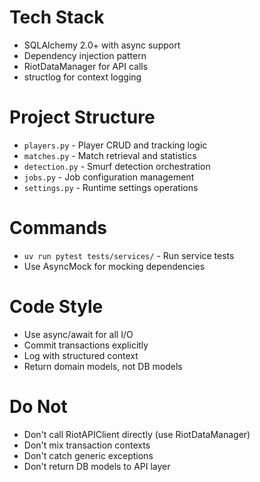 # Tech Stack
- SQLAlchemy 2.0+ with async support
- Dependency injection pattern
- RiotDataManager for API calls
- structlog for context logging

# Project Structure
- `players.py` - Player CRUD and tracking logic
- `matches.py` - Match retrieval and statistics
- `detection.py` - Smurf detection orchestration
- `jobs.py` - Job configuration management
- `settings.py` - Runtime settings operations

# Commands
- `uv run pytest tests/services/` - Run service tests
- Use AsyncMock for mocking dependencies

# Code Style
- Use async/await for all I/O
- Commit transactions explicitly
- Log with structured context
- Return domain models, not DB models

# Do Not
- Don't call RiotAPIClient directly (use RiotDataManager)
- Don't mix transaction contexts
- Don't catch generic exceptions
- Don't return DB models to API layer
